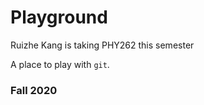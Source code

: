 # Playground

Ruizhe Kang is taking PHY262 this semester

A place to play with `git`.

### Fall 2020
